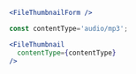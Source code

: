 ```jsx noeditor
<FileThumbnailForm />
```

```jsx
const contentType='audio/mp3';

<FileThumbnail
  contentType={contentType}
/>
```